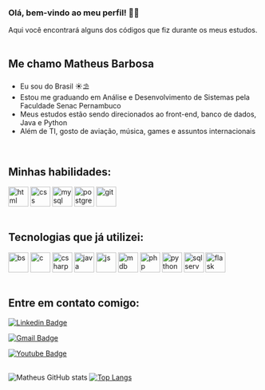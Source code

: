 ### Olá, bem-vindo ao meu perfil! :fist_right::fist_left:
Aqui você encontrará alguns dos códigos que fiz durante os meus estudos.
</br>
</br>

## Me chamo Matheus Barbosa
- Eu sou do Brasil :sunny::parasol_on_ground:
- Estou me graduando em Análise e Desenvolvimento de Sistemas pela Faculdade Senac Pernambuco
- Meus estudos estão sendo direcionados ao front-end, banco de dados, Java e Python
- Além de TI, gosto de aviação, música, games e assuntos internacionais
</br>

## Minhas habilidades:

<img src="https://cdn.jsdelivr.net/gh/devicons/devicon/icons/html5/html5-plain-wordmark.svg" alt="html" width="40" height="40" style="max-width:100%;"></img>
<img src="https://cdn.jsdelivr.net/gh/devicons/devicon/icons/css3/css3-plain-wordmark.svg" alt="css" width="40" height="40" style="max-width:100%;"></img>
<img src="https://cdn.jsdelivr.net/gh/devicons/devicon/icons/mysql/mysql-original-wordmark.svg" alt="mysql" width="40" height="40" style="max-width:100%;"></img>
<img src="https://cdn.jsdelivr.net/gh/devicons/devicon/icons/postgresql/postgresql-plain-wordmark.svg" alt="postgresql" width="40" height="40" style="max-width:100%;"></img>
<img src="https://cdn.jsdelivr.net/gh/devicons/devicon/icons/git/git-plain-wordmark.svg" alt="git" width="40" height="40" style="max-width:100%;"></img>
</br>
</br>

## Tecnologias que já utilizei:

<img src="https://cdn.jsdelivr.net/gh/devicons/devicon/icons/bootstrap/bootstrap-plain-wordmark.svg" alt="bs" width="40" height="40" style="max-width:100%;"></img>
<img src="https://cdn.jsdelivr.net/gh/devicons/devicon/icons/c/c-plain.svg" alt="c" width="40" height="40" style="max-width:100%;"></img>
<img src="https://cdn.jsdelivr.net/gh/devicons/devicon/icons/csharp/csharp-plain.svg" alt="csharp" width="40" height="40" style="max-width:100%;"></img>
<img src="https://cdn.jsdelivr.net/gh/devicons/devicon/icons/java/java-original-wordmark.svg" alt="java" width="40" height="40" style="max-width:100%;"></img>
<img src="https://cdn.jsdelivr.net/gh/devicons/devicon/icons/javascript/javascript-plain.svg" alt="js" width="40" height="40" style="max-width:100%;"></img>
<img src="https://cdn.jsdelivr.net/gh/devicons/devicon/icons/mongodb/mongodb-plain-wordmark.svg" alt="mdb" width="40" height="40" style="max-width:100%;"></img>
<img src="https://cdn.jsdelivr.net/gh/devicons/devicon/icons/php/php-plain.svg" alt="php" width="40" height="40" style="max-width:100%;"></img>
<img src="https://cdn.jsdelivr.net/gh/devicons/devicon/icons/python/python-original-wordmark.svg" alt="python" width="40" height="40" style="max-width:100%;"></img>
<img src="https://cdn.jsdelivr.net/gh/devicons/devicon/icons/microsoftsqlserver/microsoftsqlserver-plain-wordmark.svg" alt="sqlserver" width="40" height="40" style="max-width:100%;"></img>
<img src="https://cdn.jsdelivr.net/gh/devicons/devicon/icons/flask/flask-original-wordmark.svg" alt="flask" width="40" height="40" style="max-width:100%;"></img>
</br>
</br>

## Entre em contato comigo:

[![Linkedin Badge](https://img.shields.io/badge/-Linkedin-blue?style=flat-square&logo=Linkedin&logoColor=white&link=https://www.linkedin.com/in/matheushbmelo/)](https://www.linkedin.com/in/matheushbmelo/)

[![Gmail Badge](https://img.shields.io/badge/-Gmail-c14438?style=flat-square&logo=Gmail&logoColor=white&link=mailto:matheushbmelov@gmail.com)](mailto:matheushbmelo@gmail.com)

[![Youtube Badge](https://img.shields.io/badge/-Youtube-red?style=flat-square&logo=Youtube&logoColor=white&link=https://www.youtube.com/channel/UCa5V9ziNZy1gvto1JRdSh6A)](https://www.youtube.com/channel/UCa5V9ziNZy1gvto1JRdSh6A)
</br>
</br>

![Matheus GitHub stats](https://github-readme-stats.vercel.app/api?username=MatheusHBMelo&show_icons=true&theme=chartreuse-dark)
[![Top Langs](https://github-readme-stats.vercel.app/api/top-langs/?username=MatheusHBMelo&layout=compact&theme=chartreuse-dark)](https://github.com/MatheusHBMelo/github-readme-stats)



<!--
**MatheusHBMelo/MatheusHBMelo** is a ✨ _special_ ✨ repository because its `README.md` (this file) appears on your GitHub profile.

Here are some ideas to get you started:

- 🔭 I’m currently working on ...
- 🌱 I’m currently learning ...
- 👯 I’m looking to collaborate on ...
- 🤔 I’m looking for help with ...
- 💬 Ask me about ...
- 📫 How to reach me: ...
- 😄 Pronouns: ...
- ⚡ Fun fact: ...
-->
